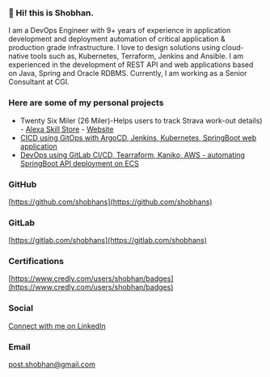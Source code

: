 ### 👋 Hi! this is Shobhan.

I am a DevOps Engineer with 9+ years of experience in application development and deployment automation of critical application & production grade infrastructure. I love to design solutions using cloud-native tools such as, Kubernetes, Terraform, Jenkins and Ansible. I am experienced in the development of REST API and web applications based on Java, Spring and Oracle RDBMS. Currently, I am working as a Senior Consultant at CGI.

### Here are some of my personal projects
- Twenty Six Miler (26 Miler)-Helps users to track Strava work-out details) - [Alexa Skill Store](https://www.amazon.ca/dp/B09WDM5P4L) - [Website](https://26miler.github.io/)
- [CICD using GitOps with ArgoCD, Jenkins, Kubernetes, SpringBoot web application](https://github.com/shobhans/cicd_gitops_k8s)
- [DevOps using GitLab CI/CD, Tearraform, Kaniko, AWS - automating SpringBoot API deployment on ECS](https://gitlab.com/shobhans/gitlab-cicd-terraform-aws-springboot-api)

### GitHub
[https://github.com/shobhans](https://github.com/shobhans)

### GitLab
[https://gitlab.com/shobhans](https://gitlab.com/shobhans)

### Certifications
[https://www.credly.com/users/shobhan/badges](https://www.credly.com/users/shobhan/badges)

### Social
[Connect with me on LinkedIn](https://www.linkedin.com/in/buzz-shobhan/)

### Email
post.shobhan@gmail.com
